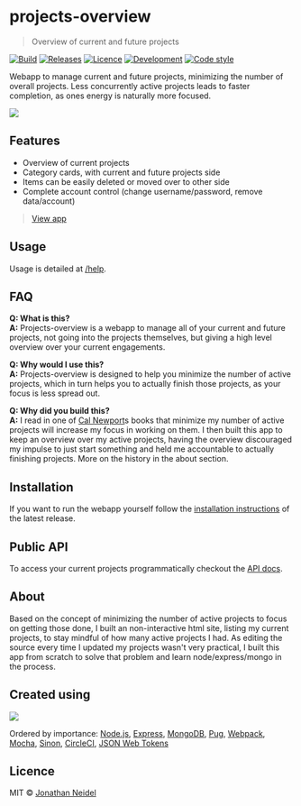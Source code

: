 # projects-overview

> Overview of current and future projects

[![Build](https://circleci.com/gh/jneidel/projects-overview/tree/master.svg?style=shield&circle-token=98937429df5bf860a055272d7ded46b7c583503e)](https://circleci.com/gh/jneidel/projects-overview)
[![Releases](https://img.shields.io/badge/version-v0.4-blue.svg)](https://github.com/jneidel/projects-overview/releases)
[![Licence](https://img.shields.io/badge/license-MIT-green.svg)](https://github.com/jneidel/projects-overview/blob/master/licence)
[![Development](https://img.shields.io/badge/currently-under%20development-brightgreen.svg)](https://github.com/jneidel/projects-overview)
[![Code style](https://img.shields.io/badge/code%20style-custom-ff69b4.svg)](https://github.com/jneidel/dotfiles/blob/master/eslintrc)

Webapp to manage current and future projects, minimizing the number of overall projects. Less concurrently active projects leads to faster completion, as ones energy is naturally more focused.

![](https://i.imgur.com/Wzjp8np.png)

## Features

- Overview of current projects
- Category cards, with current and future projects side
- Items can be easily deleted or moved over to other side
- Complete account control (change username/password, remove data/account)

> [View app](https://po.jneidel.com)

## Usage

Usage is detailed at [/help](https://po.jneidel.com/help).

## FAQ

**Q: What is this?**<br>
**A:** Projects-overview is a webapp to manage all of your current and future projects, not going into the projects themselves, but giving a high level overview over your current engagements.

**Q: Why would I use this?**<br>
**A:** Projects-overview is designed to help you minimize the number of active projects, which in turn helps you to actually finish those projects, as your focus is less spread out.

**Q: Why did you build this?**<br>
**A:** I read in one of [Cal Newport](http://calnewport.com/)s books that minimize my number of active projects will increase my focus in working on them. I then built this app to keep an overview over my active projects, having the overview discouraged my impulse to just start something and held me accountable to actually finishing projects. More on the history in the about section.

## Installation

If you want to run the webapp yourself follow the [installation instructions](https://github.com/jneidel/projects-overview/blob/latest/README.md) of the latest release.

## Public API

To access your current projects programmatically checkout the [API docs](https://github.com/jneidel/projects-overview/tree/master/routes/api-public.md).

## About

Based on the concept of minimizing the number of active projects to focus on getting those done, I built an non-interactive html site, listing my current projects, to stay mindful of how many active projects I had.
As editing the source every time I updated my projects wasn't very practical, I built this app from scratch to solve that problem and learn node/express/mongo in the process.

## Created using

![](https://i.imgur.com/52HU8Ua.png)

Ordered by importance: [Node.js](https://nodejs.org/en/), [Express](https://expressjs.com/), [MongoDB](https://www.mongodb.com/), [Pug](https://pugjs.org/), [Webpack](https://webpack.js.org/), [Mocha](https://mochajs.org/), [Sinon](http://sinonjs.org/), [CircleCI](https://circleci.com/), [JSON Web Tokens](https://jwt.io/)

## Licence

MIT © [Jonathan Neidel](https://jneidel.com)

